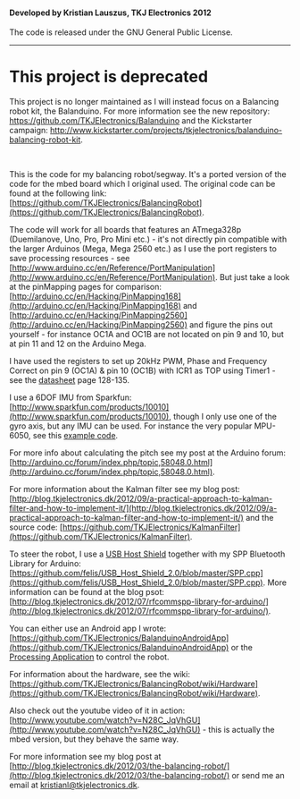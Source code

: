 #### Developed by Kristian Lauszus, TKJ Electronics 2012

The code is released under the GNU General Public License.
_________

# This project is deprecated

This project is no longer maintained as I will instead focus on a Balancing robot kit, the Balanduino. For more information see the new repository: <https://github.com/TKJElectronics/Balanduino> and the Kickstarter campaign: <http://www.kickstarter.com/projects/tkjelectronics/balanduino-balancing-robot-kit>.

<br>

This is the code for my balancing robot/segway. It's a ported version of the code for the mbed board which I original used. The original code can be found at the following link: [https://github.com/TKJElectronics/BalancingRobot](https://github.com/TKJElectronics/BalancingRobot).

The code will work for all boards that features an ATmega328p (Duemilanove, Uno, Pro, Pro Mini etc.) - it's not directly pin compatible with the larger Arduinos (Mega, Mega 2560 etc.) as I use the port registers to save processing resources - see [http://www.arduino.cc/en/Reference/PortManipulation](http://www.arduino.cc/en/Reference/PortManipulation). But just take a look at the pinMapping pages for comparison: [http://arduino.cc/en/Hacking/PinMapping168](http://arduino.cc/en/Hacking/PinMapping168) and [http://arduino.cc/en/Hacking/PinMapping2560](http://arduino.cc/en/Hacking/PinMapping2560) and figure the pins out yourself - for instance OC1A and OC1B are not located on pin 9 and 10, but at pin 11 and 12 on the Arduino Mega.

I have used the registers to set up 20kHz PWM, Phase and Frequency Correct on pin 9 (OC1A) & pin 10 (OC1B) with ICR1 as TOP using Timer1 - see the [datasheet](http://www.atmel.com/Images/doc8025.pdf) page 128-135.

I use a 6DOF IMU from Sparkfun: [http://www.sparkfun.com/products/10010](http://www.sparkfun.com/products/10010), though I only use one of the gyro axis, but any IMU can be used. For instance the very popular MPU-6050, see this [example code](https://github.com/TKJElectronics/Example-Sketch-for-IMU-including-Kalman-filter/blob/master/IMU6DOF/MPU6050/MPU6050.ino).

For more info about calculating the pitch see my post at the Arduino forum: [http://arduino.cc/forum/index.php/topic,58048.0.html](http://arduino.cc/forum/index.php/topic,58048.0.html).

For more information about the Kalman filter see my blog post: [http://blog.tkjelectronics.dk/2012/09/a-practical-approach-to-kalman-filter-and-how-to-implement-it/](http://blog.tkjelectronics.dk/2012/09/a-practical-approach-to-kalman-filter-and-how-to-implement-it/) and the source code: [https://github.com/TKJElectronics/KalmanFilter](https://github.com/TKJElectronics/KalmanFilter).

To steer the robot, I use a [USB Host Shield](http://www.circuitsathome.com/products-page/arduino-shields/usb-host-shield-2-0-for-arduino/) together with my SPP Bluetooth Library for Arduino: [https://github.com/felis/USB_Host_Shield_2.0/blob/master/SPP.cpp](https://github.com/felis/USB_Host_Shield_2.0/blob/master/SPP.cpp).
More information can be found at the blog psot: [http://blog.tkjelectronics.dk/2012/07/rfcommspp-library-for-arduino/](http://blog.tkjelectronics.dk/2012/07/rfcommspp-library-for-arduino/).

You can either use an Android app I wrote: [https://github.com/TKJElectronics/BalanduinoAndroidApp](https://github.com/TKJElectronics/BalanduinoAndroidApp) or the [Processing Application](https://github.com/TKJElectronics/BalanduinoProcessingApp) to control the robot.

For information about the hardware, see the wiki: [https://github.com/TKJElectronics/BalancingRobot/wiki/Hardware](https://github.com/TKJElectronics/BalancingRobot/wiki/Hardware).

Also check out the youtube video of it in action: [http://www.youtube.com/watch?v=N28C_JqVhGU](http://www.youtube.com/watch?v=N28C_JqVhGU) - this is actually the mbed version, but they behave the same way.

For more information see my blog post at [http://blog.tkjelectronics.dk/2012/03/the-balancing-robot/](http://blog.tkjelectronics.dk/2012/03/the-balancing-robot/) or send me an email at <a href="mailto:kristianl@tkjelectronics.dk?Subject=BalanduinoAndroidApp">kristianl@tkjelectronics.dk</a>.